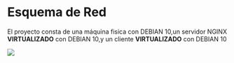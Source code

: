 # Esquema de Red

El proyecto consta de una máquina fisica con DEBIAN 10,un servidor NGINX **VIRTUALIZADO** con DEBIAN 10,y un cliente **VIRTUALIZADO** con DEBIAN 10

![](https://github.com/jesusromero92/NGINX/blob/main/Fotos/red.png)
